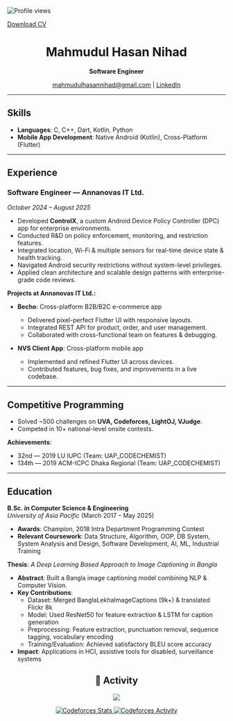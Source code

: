 ![Profile views](https://komarev.com/ghpvc/?username=mahmudulhn&color=blue)

[Download CV](./assets/mahmudul_hasan_nihad_cv.pdf)

<div align="center">

# Mahmudul Hasan Nihad

**Software Engineer**

[mahmudulhasannihad@gmail.com](mailto:mahmudulhasannihad@gmail.com) | [LinkedIn](https://linkedin.com/in/mahmudulhasannihad)

</div>

---

## Skills
- **Languages**: C, C++, Dart, Kotlin, Python  
- **Mobile App Development**: Native Android (Kotlin), Cross-Platform (Flutter)

---

## Experience

### Software Engineer — Annanovas IT Ltd.  
_October 2024 – August 2025_

- Developed **ControlX**, a custom Android Device Policy Controller (DPC) app for enterprise environments.  
- Conducted R&D on policy enforcement, monitoring, and restriction features.  
- Integrated location, Wi-Fi & multiple sensors for real-time device state & health tracking.  
- Navigated Android security restrictions without system-level privileges.  
- Applied clean architecture and scalable design patterns with enterprise-grade code reviews.  

**Projects at Annanovas IT Ltd.:**  
- **Becho**: Cross-platform B2B/B2C e-commerce app  
  - Delivered pixel-perfect Flutter UI with responsive layouts.  
  - Integrated REST API for product, order, and user management.  
  - Collaborated with cross-functional team on features & debugging.  

- **NVS Client App**: Cross-platform mobile app  
  - Implemented and refined Flutter UI across devices.  
  - Contributed features, bug fixes, and improvements in a live codebase.  

---

## Competitive Programming
- Solved ~500 challenges on **UVA, Codeforces, LightOJ, VJudge**.  
- Competed in 10+ national-level onsite contests.  

**Achievements**:  
- 32nd — 2019 LU IUPC (Team: UAP_CODECHEMIST)  
- 134th — 2019 ACM-ICPC Dhaka Regional (Team: UAP_CODECHEMIST)  

---

## Education
**B.Sc. in Computer Science & Engineering**  
_University of Asia Pacific_ (March 2017 – May 2025)  

- **Awards**: Champion, 2018 Intra Department Programming Contest  
- **Relevant Coursework**: Data Structure, Algorithm, OOP, DB System, System Analysis and Design, Software Development, AI, ML, Industrial Training  

**Thesis**: *A Deep Learning Based Approach to Image Captioning in Bangla*  
- **Abstract**: Built a Bangla image captioning model combining NLP & Computer Vision.  
- **Key Contributions**:  
  - Dataset: Merged BanglaLekhaImageCaptions (9k+) & translated Flickr 8k  
  - Model: Used ResNet50 for feature extraction & LSTM for caption generation  
  - Preprocessing: Feature extraction, punctuation removal, sequence tagging, vocabulary encoding  
  - Training/Evaluation: Achieved satisfactory BLEU score accuracy  
- **Impact**: Applications in HCI, assistive tools for disabled, surveillance systems

<div align="center">

## 🧠  Activity

![](https://leetcard.jacoblin.cool/nihad_?ext=heatmap)

<a href="https://codeforces.com/profile/nihad">
  <img src="https://codeforces-readme-stats.vercel.app/api/card?username=nihad&theme=dark&force_username=true&border_color=404040&title_color=58a6ff&show_icons=true" alt="Codeforces Stats" />
</a>

<a href="https://codeforces.com/profile/nihad">
  <img src="https://codeforces-readme-stats.vercel.app/api/activity?username=nihad&theme=dark&border_color=404040&title_color=58a6ff" alt="Codeforces Activity" />
</a>

</div> 

